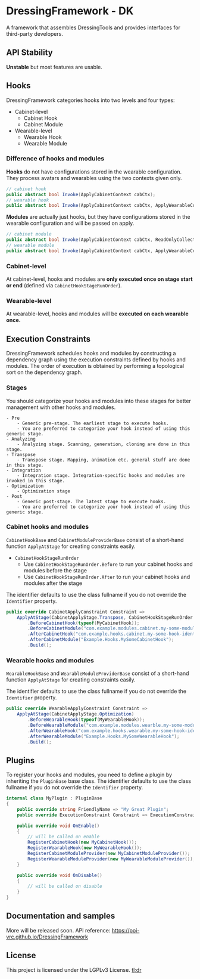 # DressingFramework - DK
A framework that assembles DressingTools and provides interfaces for third-party developers.

## API Stability

**Unstable** but most features are usable.

## Hooks

DressingFramework categories hooks into two levels and four types:

- Cabinet-level
    - Cabinet Hook
    - Cabinet Module
- Wearable-level
    - Wearable Hook
    - Wearable Module

### Difference of hooks and modules

**Hooks** do not have configurations stored in the wearable configuration. They process avatars and wearables using the two contexts given only.

```csharp
// cabinet hook
public abstract bool Invoke(ApplyCabinetContext cabCtx);
// wearable hook
public abstract bool Invoke(ApplyCabinetContext cabCtx, ApplyWearableContext wearCtx);
```

**Modules** are actually just hooks, but they have configurations stored in the wearable configuration and will be passed on apply.

```csharp
// cabinet module
public abstract bool Invoke(ApplyCabinetContext cabCtx, ReadOnlyCollection<CabinetModule> modules, bool isPreview);
// wearable module
public abstract bool Invoke(ApplyCabinetContext cabCtx, ApplyWearableContext wearCtx, ReadOnlyCollection<WearableModule> modules, bool isPreview);
```

### Cabinet-level

At cabinet-level, hooks and modules are **only executed once on stage start or end** (defined via `CabinetHookStageRunOrder`).

### Wearable-level

At wearable-level, hooks and modules will be **executed on each wearable once.**

## Execution Constraints

DressingFramework schedules hooks and modules by constructing a dependency graph using the execution constraints defined by hooks and modules.
The order of execution is obtained by performing a topological sort on the dependency graph.

### Stages

You should categorize your hooks and modules into these stages for better management with other hooks and modules.

    - Pre
        - Generic pre-stage. The earliest stage to execute hooks.
        - You are preferred to categorize your hook instead of using this generic stage.
    - Analyzing
        - Analyzing stage. Scanning, generation, cloning are done in this stage.
    - Transpose
        - Transpose stage. Mapping, animation etc. general stuff are done in this stage.
    - Integration
        - Integration stage. Integration-specific hooks and modules are invoked in this stage.
    - Optimization
        - Optimization stage
    - Post
        - Generic post-stage. The latest stage to execute hooks.
        - You are preferred to categorize your hook instead of using this generic stage.

### Cabinet hooks and modules

`CabinetHookBase` and `CabinetModuleProviderBase` consist of a short-hand function `ApplyAtStage` for creating constraints easily.

- `CabinetHookStageRunOrder`
    - Use `CabinetHookStageRunOrder.Before` to run your cabinet hooks and modules before the stage
    - Use `CabinetHookStageRunOrder.After` to run your cabinet hooks and modules after the stage

The identifier defaults to use the class fullname if you do not override the `Identifier` property.

```csharp
public override CabinetApplyConstraint Constraint =>
    ApplyAtStage(CabinetApplyStage.Transpose, CabinetHookStageRunOrder.Before)
        .BeforeCabinetHook(typeof(MyCabinetHook));
        .BeforeCabinetModule("com.example.modules.cabinet.my-some-module")
        .AfterCabinetHook("com.example.hooks.cabinet.my-some-hook-identifier");
        .AfterCabinetModule("Example.Hooks.MySomeCabinetHook");
        .Build();
```

### Wearable hooks and modules

`WearableHookBase` and `WearableModuleProviderBase` consist of a short-hand function `ApplyAtStage` for creating constraints easily.

The identifier defaults to use the class fullname if you do not override the `Identifier` property.

```csharp
public override WearableApplyConstraint Constraint =>
    ApplyAtStage(CabinetApplyStage.Optimization)
        .BeforeWearableHook(typeof(MyWearableHook));
        .BeforeWearableModule("com.example.modules.wearble.my-some-module")
        .AfterWearableHook("com.example.hooks.wearable.my-some-hook-identifier");
        .AfterWearableModule("Example.Hooks.MySomeWearableHook");
        .Build();
```

## Plugins

To register your hooks and modules, you need to define a plugin by inheriting the `PluginBase` base class.
The identifier defaults to use the class fullname if you do not override the `Identifier` property.

```csharp
internal class MyPlugin : PluginBase
{
    public override string FriendlyName => "My Great Plugin";
    public override ExecutionConstraint Constraint => ExecutionConstraint.Empty;

    public override void OnEnable()
    {
        // will be called on enable
        RegisterCabinetHook(new MyCabinetHook());
        RegisterWearableHook(new MyWearableHook());
        RegisterCabinetModuleProvider(new MyCabinetModuleProvider());
        RegisterWearableModuleProvider(new MyWearableModuleProvider());
    }

    public override void OnDisable()
    {
        // will be called on disable
    }
}
```

## Documentation and samples

More will be released soon. API reference: https://poi-vrc.github.io/DressingFramework

## License

This project is licensed under the LGPLv3 License. [tl;dr](https://tldrlegal.com/license/gnu-lesser-general-public-license-v3-(lgpl-3))
